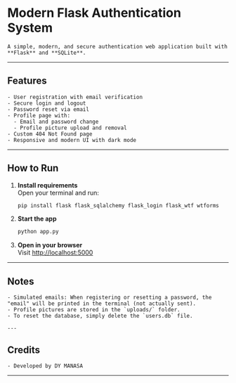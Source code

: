 # Modern Flask Authentication System

    A simple, modern, and secure authentication web application built with **Flask** and **SQLite**.

---

## Features

    - User registration with email verification
    - Secure login and logout
    - Password reset via email
    - Profile page with:
      - Email and password change
      - Profile picture upload and removal
    - Custom 404 Not Found page
    - Responsive and modern UI with dark mode

---

## How to Run

1. **Install requirements**  
   Open your terminal and run:
   ```bash
   pip install flask flask_sqlalchemy flask_login flask_wtf wtforms
   ```

2. **Start the app**  
   ```bash
   python app.py
   ```

3. **Open in your browser**  
   Visit [http://localhost:5000](http://localhost:5000)

---

## Notes

    - Simulated emails: When registering or resetting a password, the "email" will be printed in the terminal (not actually sent).
    - Profile pictures are stored in the `uploads/` folder.
    - To reset the database, simply delete the `users.db` file.
    
    ---

## Credits

    - Developed by DY MANASA

---
